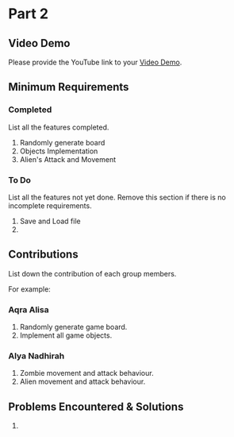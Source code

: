# Part 2

## Video Demo

Please provide the YouTube link to your [Video Demo](https://youtube.com).

## Minimum Requirements

### Completed

List all the features completed.

1. Randomly generate board
2. Objects Implementation
3. Alien's Attack and Movement

### To Do

List all the features not yet done. Remove this section if there is no incomplete requirements.

1. Save and Load file
2. 


## Contributions

List down the contribution of each group members.

For example:

### Aqra Alisa

1. Randomly generate game board.
2. Implement all game objects.

### Alya Nadhirah

1. Zombie movement and attack behaviour.
2. Alien movement and attack behaviour.


## Problems Encountered & Solutions
1. 
